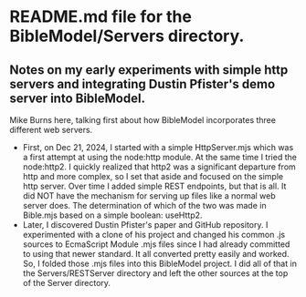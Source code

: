 # README.md file for the BibleModel/Servers directory.

## Notes on my early experiments with simple http servers and integrating Dustin Pfister's demo server into BibleModel.

Mike Burns here, talking first about how BibleModel incorporates three
different web servers.

* First, on Dec 21, 2024, I started with a simple HttpServer.mjs which was a first
  attempt at using the node:http module.  At the same time I tried the node:http2.
  I quickly realized that http2 was a significant departure from http and more
  complex, so I set that aside and focused on the simple http server.   Over time
  I added simple REST endpoints, but that is all.  It did NOT have the mechanism
  for serving up files like a normal web server does.   The determination of which
  of the two was made in Bible.mjs based on a simple boolean: useHttp2.
* Later, I discovered Dustin Pfister's paper and GitHub repository.
  I experimented with a clone of his project and changed his common .js
  sources to EcmaScript Module .mjs files since I had already committed to
  using that newer standard.   It all converted pretty easily and worked.
  So, I folded those .mjs files into this BibleModel project.  I did all of
  that in the Servers/RESTServer directory and left the other sources at the
  top of the Server directory.  

